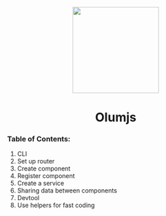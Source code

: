 <p align="center"><img src="https://olumjs.github.io/logo.png" height="200"/></p>

<h1 align="center">Olumjs</h1>

### Table of Contents:
1. CLI
2. Set up router
3. Create component
4. Register component
5. Create a service
6. Sharing data between components
7. Devtool
8. Use helpers for fast coding 